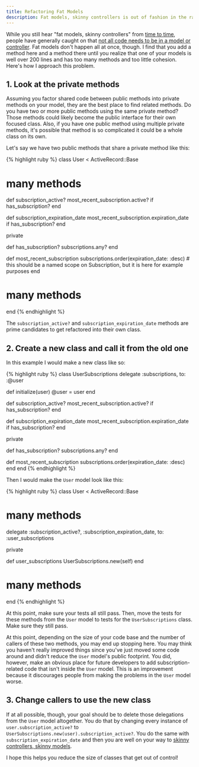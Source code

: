 ```yaml
---
title: Refactoring Fat Models
description: Fat models, skinny controllers is out of fashion in the rails world in favor of many smaller use case classes, but fat models don't happen all at once. Peter shows how to trim the fat out of your models step by step.
---
```


While you still hear "fat models, skinny controllers" from [time to time](https://www.sitepoint.com/10-ruby-on-rails-best-practices/), people have generally caught on that [not all code needs to be in a model or controller](http://blog.joncairns.com/2013/04/fat-model-skinny-controller-is-a-load-of-rubbish/). Fat models don't happen all at once, though. I find that you add a method here and a method there until you realize that one of your models is well over 200 lines and has too many methods and too little cohesion. Here's how I approach this problem.

<h2 class="lead">1. Look at the private methods</h2>

Assuming you factor shared code between public methods into private methods on your model, they are the best place to find related methods. Do you have two or more public methods using the same private method? Those methods could likely become the public interface for their own focused class. Also, if you have one public method using multiple private methods, it's possible that method is so complicated it could be a whole class on its own.

Let's say we have two public methods that share a private method like this:

{% highlight ruby %}
class User < ActiveRecord::Base
  # many methods
  def subscription_active?
    most_recent_subscription.active? if has_subscription?
  end

  def subscription_expiration_date
    most_recent_subscription.expiration_date if has_subscription?
  end

  private

  def has_subscription?
    subscriptions.any?
  end

  def most_recent_subscription
    subscriptions.order(expiration_date: :desc) # this should be a named scope on Subscription, but it is here for example purposes
  end

  # many methods
end
{% endhighlight %}

The `subscription_active?` and `subscription_expiration_date` methods are prime candidates to get refactored into their own class.

<h2 class="lead">2. Create a new class and call it from the old one</h2>

In this example I would make a new class like so:

{% highlight ruby %}
class UserSubscriptions
  delegate :subscriptions, to: :@user

  def initialize(user)
    @user = user
  end

  def subscription_active?
    most_recent_subscription.active? if has_subscription?
  end

  def subscription_expiration_date
    most_recent_subscription.expiration_date if has_subscription?
  end

  private

  def has_subscription?
    subscriptions.any?
  end

  def most_recent_subscription
    subscriptions.order(expiration_date: :desc)
  end
end
{% endhighlight %}

Then I would make the `User` model look like this:

{% highlight ruby %}
class User < ActiveRecord::Base
  # many methods

  delegate :subscription_active?, :subscription_expiration_date, to: :user_subscriptions

  private

  def user_subscriptions
    UserSubscriptions.new(self)
  end

  # many methods
end
{% endhighlight %}

At this point, make sure your tests all still pass. Then, move the tests for these methods from the `User` model to tests for the `UserSubscriptions` class. Make sure they still pass.

At this point, depending on the size of your code base and the number of callers of these two methods, you may end up stopping here. You may think you haven't really improved things since you've just moved some code around and didn't reduce the `User` model's public footprint. You did, however, make an obvious place for future developers to add subscription-related code that isn't inside the `User` model. This is an improvement because it discourages people from making the problems in the `User` model worse.

<h2 class="lead">3. Change callers to use the new class</h2>

If at all possible, though, your goal should be to delete those delegations from the `User` model altogether. You do that by changing every instance of `user.subscription_active?` to `UserSubscriptions.new(user).subscription_active?`. You do the same with `subscription_expiration_date` and then you are well on your way to [skinny controllers, skinny models](https://robots.thoughtbot.com/skinny-controllers-skinny-models).

I hope this helps you reduce the size of classes that get out of control!
